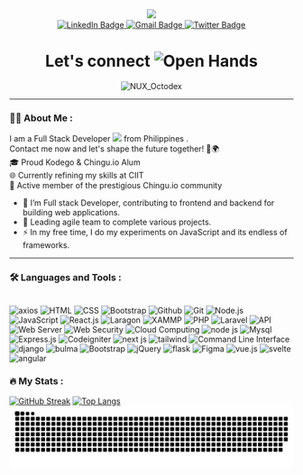 <div id="header" align="center">
  <img src="https://media.giphy.com/media/M9gbBd9nbDrOTu1Mqx/giphy.gif" width="100"/>

  <div id="badges">
  <a target="_blank" href="https://www.linkedin.com/in/Jasonavecilla/">
    <img src="https://img.shields.io/badge/LinkedIn-blue?style=for-the-badge&logo=linkedin&logoColor=white" alt="LinkedIn Badge"/>
  </a>
  <a target="_blank" href="avecillajason77@gmail.com">
    <img src="https://img.shields.io/badge/Email-whitesmoke?style=for-the-badge&logo=gmail&logoColor=red" alt="Gmail Badge"/>
  </a>
  <a target="_blank" href="">
    <img src="https://img.shields.io/badge/Portfolio-blue?style=for-the-badge&logo=javascript&logoColor=#F7DF1E" alt="Twitter Badge"/>
  </a>
</div>

  <h1>
  Let's connect
  <img src="https://raw.githubusercontent.com/Tarikul-Islam-Anik/Animated-Fluent-Emojis/master/Emojis/Hand%20gestures/Open%20Hands.png" alt="Open Hands" width="50" height="50" />
</h1>
</div>
  <div align="center">
      <img src="https://user-images.githubusercontent.com/74038190/212741999-016fddbd-617a-4448-8042-0ecf907aea25.gif" width="400" alt="NUX_Octodex">
  </div>
  
  ---

### :man_technologist: About Me :
I am a Full Stack Developer <img src="https://media.giphy.com/media/WUlplcMpOCEmTGBtBW/giphy.gif" width="30"> from Philippines .<br>
Contact me now and let's shape the future together! 💌🌍 <br>
🎓 Proud Kodego & Chingu.io Alum <br>
🌐 Currently refining my skills at CIIT<br>
🚀 Active member of the prestigious Chingu.io community <br>
- :telescope: I’m  Full stack Developer, contributing to frontend and backend for building web applications.
- :seedling: Leading agile team to complete various projects.
- :zap: In my free time, I do my experiments on JavaScript and its endless of frameworks.







  
  
---

### :hammer_and_wrench: Languages and Tools :
<div>


  <br>
  <img alt='axios' src='https://img.shields.io/badge/axios-blue.svg?style=for-the-badge&logo=axios&logoColor' />
<img alt='HTML' src='https://img.shields.io/badge/HTML-blue.svg?style=for-the-badge&logo=HTML&logoColor' />
<img alt='CSS' src='https://img.shields.io/badge/CSS-blue.svg?style=for-the-badge&logo=CSS&logoColor' />
<img alt='Bootstrap ' src='https://img.shields.io/badge/Bootstrap -blue.svg?style=for-the-badge&logo=Bootstrap &logoColor' />
<img alt='Github' src='https://img.shields.io/badge/Github-blue.svg?style=for-the-badge&logo=Github&logoColor' />
<img alt='Git' src='https://img.shields.io/badge/Git-blue.svg?style=for-the-badge&logo=Git&logoColor' />
<img alt='Node.js' src='https://img.shields.io/badge/Node.js-blue.svg?style=for-the-badge&logo=Node.js&logoColor' />
<img alt='JavaScript ' src='https://img.shields.io/badge/JavaScript -blue.svg?style=for-the-badge&logo=JavaScript &logoColor' />
<img alt='React.js' src='https://img.shields.io/badge/React.js-blue.svg?style=for-the-badge&logo=React.js&logoColor' />
<img alt='Laragon ' src='https://img.shields.io/badge/Laragon -blue.svg?style=for-the-badge&logo=Laragon &logoColor' />
<img alt='XAMMP ' src='https://img.shields.io/badge/XAMMP -blue.svg?style=for-the-badge&logo=XAMMP &logoColor' />
<img alt='PHP ' src='https://img.shields.io/badge/PHP -blue.svg?style=for-the-badge&logo=PHP &logoColor' />
<img alt='Laravel ' src='https://img.shields.io/badge/Laravel -blue.svg?style=for-the-badge&logo=Laravel &logoColor' />
<img alt='API ' src='https://img.shields.io/badge/API -blue.svg?style=for-the-badge&logo=API &logoColor' />
<img alt='Web Server' src='https://img.shields.io/badge/Web Server-blue.svg?style=for-the-badge&logo=Web Server&logoColor' />
<img alt='Web Security' src='https://img.shields.io/badge/Web Security-blue.svg?style=for-the-badge&logo=Web Security&logoColor' />
<img alt='Cloud Computing' src='https://img.shields.io/badge/Cloud Computing-blue.svg?style=for-the-badge&logo=Cloud Computing&logoColor' />
<img alt='node js' src='https://img.shields.io/badge/node js-blue.svg?style=for-the-badge&logo=node js&logoColor' />
<img alt='Mysql' src='https://img.shields.io/badge/Mysql-blue.svg?style=for-the-badge&logo=Mysql&logoColor' />
<img alt='Express.js' src='https://img.shields.io/badge/Express.js-blue.svg?style=for-the-badge&logo=Express.js&logoColor' />
<img alt='Codeigniter' src='https://img.shields.io/badge/Codeigniter-blue.svg?style=for-the-badge&logo=Codeigniter&logoColor' />
<img alt='next js' src='https://img.shields.io/badge/next js-blue.svg?style=for-the-badge&logo=next js&logoColor' />
<img alt='tailwind' src='https://img.shields.io/badge/tailwind-blue.svg?style=for-the-badge&logo=tailwind&logoColor' />
<img alt='Command Line Interface' src='https://img.shields.io/badge/Command Line Interface-blue.svg?style=for-the-badge&logo=Command Line Interface&logoColor' />
<img alt='django' src='https://img.shields.io/badge/django-blue.svg?style=for-the-badge&logo=django&logoColor' />
<img alt='bulma' src='https://img.shields.io/badge/bulma-blue.svg?style=for-the-badge&logo=bulma&logoColor' />
<img alt='Bootstrap' src='https://img.shields.io/badge/Bootstrap-blue.svg?style=for-the-badge&logo=Bootstrap&logoColor' />
<img alt='jQuery' src='https://img.shields.io/badge/jQuery-blue.svg?style=for-the-badge&logo=jQuery&logoColor' />
<img alt='flask' src='https://img.shields.io/badge/flask-blue.svg?style=for-the-badge&logo=flask&logoColor' />
<img alt='Figma' src='https://img.shields.io/badge/Figma-blue.svg?style=for-the-badge&logo=Figma&logoColor' />
<img alt='vue.js' src='https://img.shields.io/badge/vue.js-blue.svg?style=for-the-badge&logo=vue.js&logoColor' />
<img alt='svelte' src='https://img.shields.io/badge/svelte-blue.svg?style=for-the-badge&logo=svelte&logoColor' />
<img alt='angular' src='https://img.shields.io/badge/angular-blue.svg?style=for-the-badge&logo=angular&logoColor' />


  <br>

  ### :fire: My Stats :
[![GitHub Streak](https://github-readme-streak-stats.herokuapp.com?user=jasonavecilla)](https://git.io/streak-stats)
[![Top Langs](https://github-readme-stats.vercel.app/api/top-langs/?username=jasonavecilla&layout=compact&theme=vision-friendly-dark)](https://github.com/anuraghazra/github-readme-stats)
<picture>
  <source media="(prefers-color-scheme: dark)" srcset="github-snake-dark.svg" />
  <source media="(prefers-color-scheme: light)" srcset="github-snake.svg" />
  <img alt="github-snake" src="https://raw.githubusercontent.com/vinhqua/vinhqua/output/github-contribution-grid-snake.svg" />
</picture>
